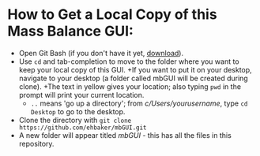 # How to Get a Local Copy of this Mass Balance GUI:

+ Open Git Bash (if you don't have it yet, [download](https://git-for-windows.github.io/)).
+ Use `cd` and tab-completion to move to the folder where you want to keep your local copy of this GUI.
  +If you want to put it on your desktop, navigate to your desktop (a folder called mbGUI will be created during clone).
  +The text in yellow gives your location; also typing `pwd` in the prompt will print your current location.
  + `..` means 'go up a directory'; from _c/Users/yourusername_, type `cd Desktop` to go to the desktop.
+ Clone the directory with `git clone https://github.com/ehbaker/mbGUI.git`
+ A new folder will appear titled *mbGUI* - this has all the files in this repository.
